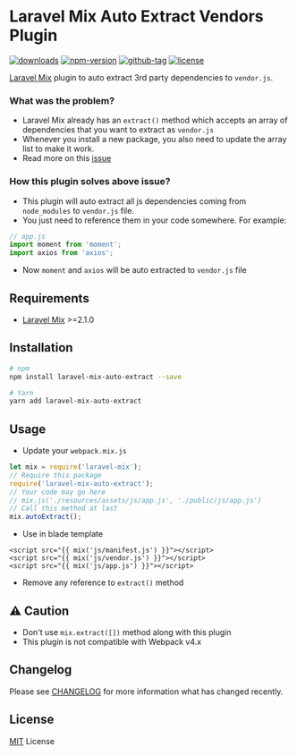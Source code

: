 # Laravel Mix Auto Extract Vendors Plugin

[![downloads](https://img.shields.io/npm/dt/laravel-mix-auto-extract.svg)](http://npm-stats.com/~packages/laravel-mix-auto-extract)
[![npm-version](https://img.shields.io/npm/v/laravel-mix-auto-extract.svg)](https://www.npmjs.com/package/laravel-mix-auto-extract)
[![github-tag](https://img.shields.io/github/tag/ankurk91/laravel-mix-auto-extract.svg?maxAge=1800)](https://github.com/ankurk91/laravel-mix-auto-extract/)
[![license](https://img.shields.io/github/license/ankurk91/laravel-mix-auto-extract.svg?maxAge=1800)](https://yarnpkg.com/en/package/laravel-mix-auto-extract)

[Laravel Mix](https://github.com/JeffreyWay/laravel-mix) plugin to auto extract 3rd party dependencies to `vendor.js`.

### What was the problem?
* Laravel Mix already has an `extract()` method which accepts an array of dependencies that you want to extract as `vendor.js` 
* Whenever you install a new package, you also need to update the array list to make it work.
* Read more on this [issue](https://github.com/JeffreyWay/laravel-mix/issues/1233)

### How this plugin solves above issue?
* This plugin will auto extract all js dependencies coming from `node_modules` to `vendor.js` file.
* You just need to reference them in your code somewhere. For example:
```js
// app.js
import moment from 'moment';
import axios from 'axios';
```
* Now `moment` and `axios` will be auto extracted to `vendor.js` file

## Requirements
* [Laravel Mix](https://github.com/JeffreyWay/laravel-mix) >=2.1.0

## Installation
```bash
# npm
npm install laravel-mix-auto-extract --save

# Yarn
yarn add laravel-mix-auto-extract
```

## Usage
* Update your `webpack.mix.js`
```js
let mix = require('laravel-mix');
// Require this package
require('laravel-mix-auto-extract');
// Your code may go here
// mix.js('./resources/assets/js/app.js', './public/js/app.js')
// Call this method at last
mix.autoExtract();
```
* Use in blade template
```blade
<script src="{{ mix('js/manifest.js') }}"></script>
<script src="{{ mix('js/vendor.js') }}"></script>
<script src="{{ mix('js/app.js') }}"></script>
```
* Remove any reference to `extract()` method

## :warning: Caution
* Don't use `mix.extract([])` method along with this plugin
* This plugin is not compatible with Webpack v4.x

## Changelog
Please see [CHANGELOG](CHANGELOG.md) for more information what has changed recently.

## License
[MIT](LICENSE.txt) License
